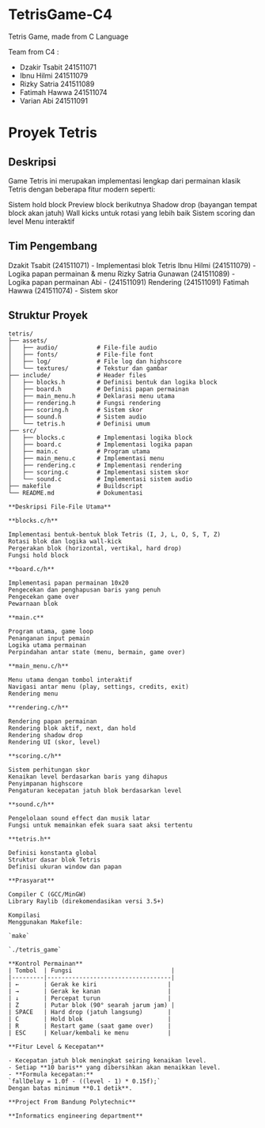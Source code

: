 # TetrisGame-C4
Tetris Game, made from C Language

Team from C4 :
- Dzakir Tsabit 241511071
- Ibnu Hilmi 241511079
- Rizky Satria 241511089
- Fatimah Hawwa 241511074
- Varian Abi 241511091

# Proyek Tetris

## Deskripsi
Game Tetris ini merupakan implementasi lengkap dari permainan klasik Tetris dengan beberapa fitur modern seperti:

Sistem hold block
Preview block berikutnya
Shadow drop (bayangan tempat block akan jatuh)
Wall kicks untuk rotasi yang lebih baik
Sistem scoring dan level
Menu interaktif

## Tim Pengembang
Dzakit Tsabit (241511071) - Implementasi blok Tetris
Ibnu Hilmi (241511079) - Logika papan permainan & menu
Rizky Satria Gunawan (241511089) - Logika papan permainan
Abi - (241511091)  Rendering (241511091)
Fatimah Hawwa (241511074) - Sistem skor

## Struktur Proyek
```
tetris/
├── assets/
│   ├── audio/           # File-file audio
│   ├── fonts/           # File-file font
│   ├── log/             # File log dan highscore
│   └── textures/        # Tekstur dan gambar
├── include/             # Header files
│   ├── blocks.h         # Definisi bentuk dan logika block 
│   ├── board.h          # Definisi papan permainan
│   ├── main_menu.h      # Deklarasi menu utama
│   ├── rendering.h      # Fungsi rendering
│   ├── scoring.h        # Sistem skor
│   ├── sound.h          # Sistem audio
│   └── tetris.h         # Definisi umum
├── src/
│   ├── blocks.c         # Implementasi logika block
│   ├── board.c          # Implementasi logika papan
│   ├── main.c           # Program utama
│   ├── main_menu.c      # Implementasi menu
│   ├── rendering.c      # Implementasi rendering
│   ├── scoring.c        # Implementasi sistem skor
│   └── sound.c          # Implementasi sistem audio
├── makefile             # Buildscript
└── README.md            # Dokumentasi

**Deskripsi File-File Utama**

**blocks.c/h**

Implementasi bentuk-bentuk blok Tetris (I, J, L, O, S, T, Z)
Rotasi blok dan logika wall-kick
Pergerakan blok (horizontal, vertikal, hard drop)
Fungsi hold block

**board.c/h**

Implementasi papan permainan 10x20
Pengecekan dan penghapusan baris yang penuh
Pengecekan game over
Pewarnaan blok

**main.c**

Program utama, game loop
Penanganan input pemain
Logika utama permainan
Perpindahan antar state (menu, bermain, game over)

**main_menu.c/h**

Menu utama dengan tombol interaktif
Navigasi antar menu (play, settings, credits, exit)
Rendering menu

**rendering.c/h**

Rendering papan permainan
Rendering blok aktif, next, dan hold
Rendering shadow drop
Rendering UI (skor, level)

**scoring.c/h**

Sistem perhitungan skor
Kenaikan level berdasarkan baris yang dihapus
Penyimpanan highscore
Pengaturan kecepatan jatuh blok berdasarkan level

**sound.c/h**

Pengelolaan sound effect dan musik latar
Fungsi untuk memainkan efek suara saat aksi tertentu

**tetris.h**

Definisi konstanta global
Struktur dasar blok Tetris
Definisi ukuran window dan papan

**Prasyarat**

Compiler C (GCC/MinGW)
Library Raylib (direkomendasikan versi 3.5+)

Kompilasi
Menggunakan Makefile:

`make`

`./tetris_game`

**Kontrol Permainan**
| Tombol  | Fungsi                            |
|---------|-----------------------------------|
| ←       | Gerak ke kiri                    |
| →       | Gerak ke kanan                   |
| ↓       | Percepat turun                   |
| Z       | Putar blok (90° searah jarum jam) |
| SPACE   | Hard drop (jatuh langsung)       |
| C       | Hold blok                        |
| R       | Restart game (saat game over)    |
| ESC     | Keluar/kembali ke menu           |

**Fitur Level & Kecepatan**

- Kecepatan jatuh blok meningkat seiring kenaikan level.
- Setiap **10 baris** yang dibersihkan akan menaikkan level.
- **Formula kecepatan:**
`fallDelay = 1.0f - ((level - 1) * 0.15f);`
Dengan batas minimum **0.1 detik**.

**Project From Bandung Polytechnic**

**Informatics engineering department**


